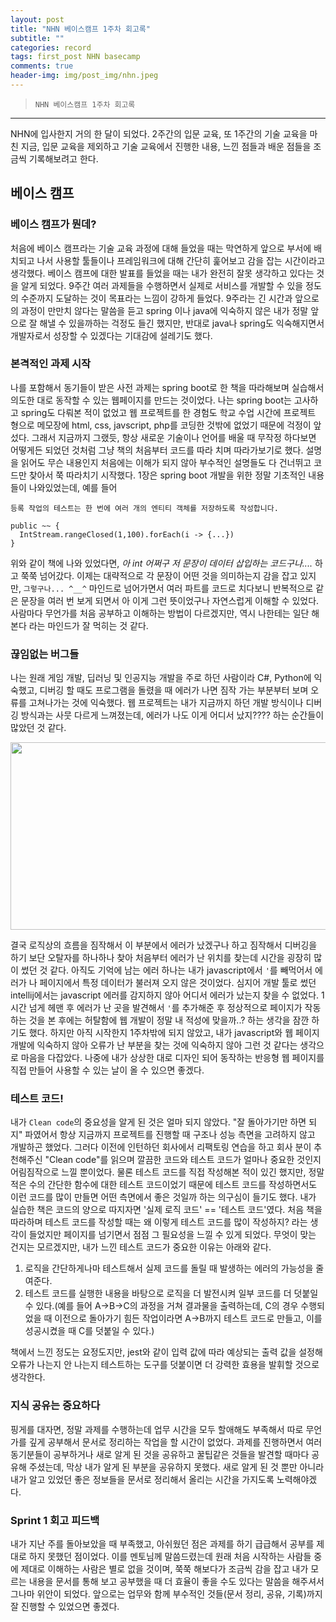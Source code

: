 ```yaml
---  
layout: post  
title: "NHN 베이스캠프 1주차 회고록"  
subtitle: ""  
categories: record 
tags: first_post NHN basecamp  
comments: true  
header-img: img/post_img/nhn.jpeg
---  
```

  
> `NHN 베이스캠프 1주차 회고록`  

---

NHN에 입사한지 거의 한 달이 되었다. 2주간의 입문 교육, 또 1주간의 기술 교육을 마친 지금, 입문 교육을 제외하고 기술 교육에서 진행한 내용, 느낀 점들과 배운 점들을 조금씩 기록해보려고 한다.

## 베이스 캠프

### 베이스 캠프가 뭔데?

처음에 베이스 캠프라는 기술 교육 과정에 대해 들었을 때는 막연하게 앞으로 부서에 배치되고 나서 사용할 툴들이나 프레임워크에 대해 간단히 훑어보고 감을 잡는 시간이라고 생각했다. 베이스 캠프에 대한
발표를 들었을 때는 내가 완전히 잘못 생각하고 있다는 것을 알게 되었다. 9주간 여러 과제들을 수행하면서 실제로 서비스를 개발할 수 있을 정도의 수준까지 도달하는 것이 목표라는 느낌이 강하게 들었다.
9주라는 긴 시간과 앞으로의 과정이 만만치 않다는 말씀을 듣고 spring 이나 java에 익숙하지 않은 내가 정말 앞으로 잘 해낼 수 있을까하는 걱정도 들긴 했지만, 반대로 java나 spring도 익숙해지면서
개발자로서 성장할 수 있겠다는 기대감에 설레기도 했다.

### 본격적인 과제 시작

나를 포함해서 동기들이 받은 사전 과제는 spring boot로 한 책을 따라해보며 실습해서 의도한 대로 동작할 수 있는 웹페이지를 만드는 것이었다. 나는 spring boot는 고사하고 spring도 다뤄본 적이 없었고
웹 프로젝트를 한 경험도 학교 수업 시간에 프로젝트 형으로 메모장에 html, css, javscript, php를 코딩한 것밖에 없었기 때문에 걱정이 앞섰다. 그래서 지금까지 그랬듯, 항상 새로운 기술이나 언어를 배울 때 무작정
하다보면 어떻게든 되었던 것처럼 그냥 책의 처음부터 코드를 따라 치며 따라가보기로 했다. 설명을 읽어도 무슨 내용인지 처음에는 이해가 되지 않아 부수적인 설명들도 다 건너뛰고 코드만 찾아서 쭉 따라치기 시작했다.
1장은 spring boot 개발을 위한 정말 기초적인 내용들이 나와있었는데, 예를 들어 

```
등록 작업의 테스트는 한 번에 여러 개의 엔티티 객체를 저장하도록 작성합니다.

public ~~ {
  IntStream.rangeClosed(1,100).forEach(i -> {...})
}
```

위와 같이 책에 나와 있었다면, *아 int 어쩌구 저 문장이 데이터 삽입하는 코드구나....* 하고 쭉쭉 넘어갔다. 이제는 대략적으로 각 문장이 어떤 것을 의미하는지 감을 잡고 있지만, `그렇구나... ^__^` 마인드로 넘어가면서 여러 파트를 코드로 치다보니 반복적으로 같은 문장을 여러 번 보게 되면서 아 이게 그런 뜻이었구나 자연스럽게 이해할 수 있었다. 사람마다 무언가를 처음 공부하고 이해하는 방법이 다르겠지만, 역시 나한테는 일단 해본다 라는 마인드가 잘 먹히는 것 같다. 

### 끊임없는 버그들

나는 원래 게임 개발, 딥러닝 및 인공지능 개발을 주로 하던 사람이라 C#, Python에 익숙했고, 디버깅 할 때도 프로그램을 돌렸을 때 에러가 나면 짐작 가는 부분부터 보며 오류를 고쳐나가는 것에 익숙했다. 
웹 프로젝트는 내가 지금까지 하던 개발 방식이나 디버깅 방식과는 사뭇 다르게 느껴졌는데, 에러가 나도 이게 어디서 났지???? 하는 순간들이 많았던 것 같다. 

<img src="https://user-images.githubusercontent.com/41438361/105674432-d6af2600-5f2a-11eb-81dc-5b1c33f0b2be.png" width="600" height="300">

결국 로직상의 흐름을 짐작해서 이 부분에서 에러가 났겠구나 하고 짐작해서 디버깅을 하기 보단 오탈자를 하나하나 찾아 처음부터 에러가 난 위치를 찾는데 시간을 굉장히 많이 썼던 것 같다. 아직도 기억에 남는 에러 하나는 내가 javascript에서 `'`를 빼먹어서 에러가 나 페이지에서 특정 데이터가 불러져 오지 않은 것이었다. 심지어 개발 툴로 썼던 intellij에서는 javascript 에러를 감지하지 않아 어디서 에러가 났는지 찾을 수 없었다. 1시간 넘게 헤맨 후 에러가 난 곳을 발견해서 `'`를 추가해준 후 정상적으로 페이지가 작동하는 것을 본 후에는 허탈함에 웹 개발이 정말 내 적성에 맞을까..? 하는 생각을 잠깐 하기도 했다. 하지만 아직 시작한지 1주차밖에 되지 않았고, 내가 javascript와 웹 페이지 개발에 익숙하지 않아 오류가 난 부분을 찾는 것에 익숙하지 않아 그런 것 같다는 생각으로 마음을 다잡았다. 나중에 내가 상상한 대로 디자인 되어 동작하는 반응형 웹 페이지를 직접 만들어 사용할 수 있는 날이 올 수 있으면 좋겠다.

### 테스트 코드!

내가 `Clean code`의 중요성을 알게 된 것은 얼마 되지 않았다. "잘 돌아가기만 하면 되지" 파였어서 항상 지금까지 프로젝트를 진행할 때 구조나 성능 측면을 고려하지 않고 개발하곤 했었다. 그러다 이전에 인턴하던 회사에서 리팩토링 연습을 하고 회사 분이 추천해주신 "Clean code"를 읽으며 깔끔한 코드와 테스트 코드가 얼마나 중요한 것인지 어림짐작으로 느낄 뿐이었다. 물론 테스트 코드를 직접 작성해본 적이 있긴 했지만, 정말 적은 수의 간단한 함수에 대한 테스트 코드이었기 때문에 테스트 코드를 작성하면서도 이런 코드를 많이 만들면 어떤 측면에서 좋은 것일까 하는 의구심이 들기도 했다. 내가 실습한 책은 코드의 양으로 따지자면 '실제 로직 코드' == '테스트 코드'였다. 처음 책을 따라하며 테스트 코드를 작성할 때는 왜 이렇게 테스트 코드를 많이 작성하지? 라는 생각이 들었지만 페이지를 넘기면서 점점 그 필요성을 느낄 수 있게 되었다. 무엇이 맞는 건지는 모르겠지만, 내가 느낀 테스트 코드가 중요한 이유는 아래와 같다.

1. 로직을 간단하게나마 테스트해서 실제 코드를 돌릴 때 발생하는 에러의 가능성을 줄여준다.
2. 테스트 코드를 실행한 내용을 바탕으로 로직을 더 발전시켜 일부 코드를 더 덧붙일 수 있다.(예를 들어 A->B->C의 과정을 거쳐 결과물을 출력하는데, C의 경우 수행되었을 때 이전으로 돌아가기 힘든 작업이라면 A->B까지 테스트 코드로 만들고, 이를 성공시켰을 때 C를 덧붙일 수 있다.)

책에서 느낀 정도는 요정도지만, jest와 같이 입력 값에 따라 예상되는 출력 값을 설정해 오류가 나는지 안 나는지 테스트하는 도구를 덧붙이면 더 강력한 효용을 발휘할 것으로 생각한다.

### 지식 공유는 중요하다

핑게를 대자면, 정말 과제를 수행하는데 업무 시간을 모두 할애해도 부족해서 따로 무언가를 깊게 공부해서 문서로 정리하는 작업을 할 시간이 없었다. 과제를 진행하면서 여러 동기분들이 공부하거나 새로 알게 된 것을 공유하고 꿀팁같은 것들을 발견할 때마다 공유해 주셨는데, 막상 내가 알게 된 부분을 공유하지 못했다. 새로 알게 된 것 뿐만 아니라 내가 알고 있었던 좋은 정보들을 문서로 정리해서 올리는 시간을 가지도록 노력해야겠다. 

### Sprint 1 회고 피드백

내가 지난 주를 돌아보았을 때 부족했고, 아쉬웠던 점은 과제를 하기 급급해서 공부를 제대로 하지 못했던 점이었다. 이를 멘토님께 말씀드렸는데 원래 처음 시작하는 사람들 중에 제대로 이해하는 사람은 별로 없을 것이며, 쭉쭉 해보다가 조금씩 감을 잡고 내가 모르는 내용을 문서를 통해 보고 공부했을 때 더 효율이 좋을 수도 있다는 말씀을 해주셔서 그나마 위안이 되었다. 앞으로는 업무와 함께 부수적인 것들(문서 정리, 공유, 기록)까지 잘 진행할 수 있었으면 좋겠다.


